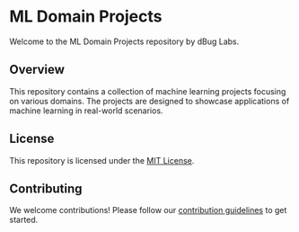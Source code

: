 # ML Domain Projects

Welcome to the ML Domain Projects repository by dBug Labs.

## Overview

This repository contains a collection of machine learning projects focusing on various domains. The projects are designed to showcase applications of machine learning in real-world scenarios.

## License

This repository is licensed under the [MIT License](LICENSE).

## Contributing

We welcome contributions! Please follow our [contribution guidelines](CONTRIBUTING.md) to get started.
